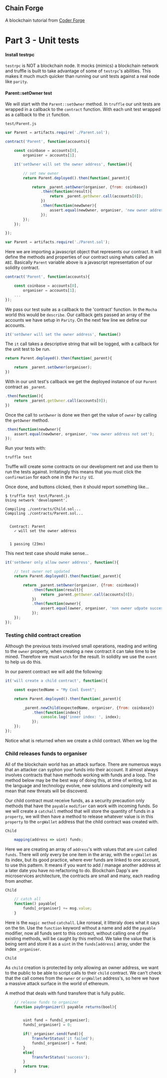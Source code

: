 ## Chain Forge

A blockchain tutorial from [Coder Forge](http://coderforge.io)

# Part 3 - Unit tests

#### Install testrpc

`testrpc` is NOT a blockchain node. It mocks (mimics) a blockchain network and
truffle is built to take advantage of some of `testrpc`'s abilities. This makes
it much much quicker than running our unit tests against a real node like
`parity`.

#### Parent::setOwner test

We will start with the `Parent::setOwner` method. In `truffle` our unit tests
are wrapped in a callback to the `contract` function. With each unit test
wrapped as a callback to the `it` function.


`test/Parent.js`

```javascript
var Parent = artifacts.require('./Parent.sol');

contract('Parent', function(accounts){

    const coinbase = accounts[0],
        organiser = accounts[1];

    it('setOwner will set the owner address', function(){

        // set new owner
        return Parent.deployed().then(function(_parent){

            return _parent.setOwner(organiser, {from: coinbase})
                .then(function(result){
                    return _parent.getOwner.call(accounts[0]);
                })
                .then(function(newOwner){
                    assert.equal(newOwner, organiser, 'new owner address not set');
                });
        });
    });

});
```

```javascript
var Parent = artifacts.require('./Parent.sol');
```

Here we are importing a javascript object that represents our contract. It will
define the methods and properties of our contract using whats called an `ABI`.
Basically `Parent` variable above is a javascript representation of our
solidity contract.

```javascript
contract('Parent', function(accounts){

    const coinbase = accounts[0],
        organiser = accounts[1];
    ...
});
```

We pass our test suite as a callback to the 'contract' function. In the `Mocha`
world this would be `describe`. Our callback gets passed an array of the
accounts we have setup in `Parity`. On the next few line we define our accounts.

```javascript
it('setOwner will set the owner address', function()
```

The `it` call takes a descriptive string that will be logged, with a callback
for the unit test to be run.

```javascript
return Parent.deployed().then(function(_parent){

    return _parent.setOwner(organiser);
})
```

With in our unit test's callback we get the deployed instance of our `Parent`
contract as `_parent`.

```javascript
.then(function(){
    return _parent.getOwner.call(accounts[0]);
})
```

Once the call to `setOwner` is done we then get the value of `owner` by calling
the `getOwner` method.

```javascript
.then(function(newOwner){
    assert.equal(newOwner, organiser, 'new owner address not set');
});
```

Run your tests with:

```
truffle test
```

Truffle will create some contracts on our development net and use them to run
the tests against. Irritatingly this means that you must click the `confirmation`
for each one in the `Parity UI`.

Once done, and buttons clicked, then it should report something like...
```
$ truffle test test/Parent.js
Using network 'development'.

Compiling ./contracts/Child.sol...
Compiling ./contracts/Parent.sol...


  Contract: Parent
    ✓ will set the owner address


  1 passing (23ms)
```

This next test case should make sense...

```javascript
it('setOwner only allow owner address', function(){

    // test owner not updated
    return Parent.deployed().then(function(_parent){

        return _parent.setOwner(organiser, {from: coinbase})
            .then(function(result){
                return _parent.getOwner.call(accounts[0]);
            })
            .then(function(owner){
                assert.equal(owner, organiser, 'non owner udpate success');
            });
    });
});
```

### Testing child contract creation

Although the previous tests involved small operations, reading and writing to
the `owner` property, when creating a new contract it can take time to be mined.
Therefore we must `watch` for the result. In solidity we use the `event` to help
us do this.

In our parent contract we will add the following:


```javascript
it('will create a child contract', function(){

    const expectedName = "My Cool Event";

    return Parent.deployed().then(function(_parent){

        _parent.newChild(expectedName, organiser, {from: coinbase})
            .then(function(index){
                console.log('inner index: ', index);
            });
    });
});
```

Notice what is returned when we create a child contract. When we log the

### Child releases funds to organiser

All of the blockchain world has an attack surface. There are numerous ways that
an attacker can syphon your funds into their account. It almost always
involves contracts that have methods working with funds and a loop. The method
below may be the best way of doing this, at time of writing, but as the
language and technology evolve, new solutions and complexity will mean that new
threats will be discoverd.

Our child contract must receive funds, as a security precaution only methods
that have the `payable` `modifier` can work with incoming funds. So we will
create a `catchall` method that will store the quantity of funds in a
`property`, we will then have a method to release whatever value is in this
`property` to the `orgWallet` address that the child contract was created with.

`Child`

```javascript
    mapping(address => uint) funds;
```

Here we are creating an array of `address`'s with values that are `uint` called
`funds`. There will only every be one item in the array, with the `orgWallet`
as its index, but its good practice, where ever funds are linked to one account,
to use this pattern. It means if you want to add / manage another address at a
later date you have no refactoring to do. Blockchain Dapp's are microservices
architecture, the contracts are small and many, each reading from another.

`Child`

```javascript
    // catch all
    function() payable{
        funds[_organiser] += msg.value;
    }
```

Here is the `magic method` `catchall`. Like ronseal, it litteraly does what it
says on the tin. Use the `function` keyword without a name and add the
`payable` modifier, now all funds sent to this contract, without calling one
of the existing methods, will be caught by this method. We take the value that
is being sent and store it as a `uint` in the `funds[address]` array, under
the index `_organiser`.

`Child`

As `child` creation is protected by only allowing an owner address, we want to
the public to be able to script calls to their `child` contract. We can't
check that the call comes from the `owner` or `orgWallet` address's, so here
we have a massive attack surface in the world of ethereum.

A method that deals with fund transfere that is fully public.

```javascript
    // release funds to organizer
    function payOrganizer() payable returns(bool){


        uint fund = funds[_organiser];
        funds[_organiser] = 0;

        if(!_organiser.send(fund)){
            TransferStatus('it failed');
            funds[_organiser] = fund;
        }
        else{
            TransferStatus('success');
        }
        return true;
    }
```
